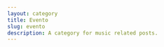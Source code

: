 ```yaml
---
layout: category
title: Evento
slug: evento
description: A category for music related posts.
---
```

